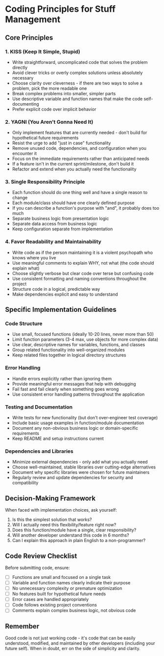 # Coding Principles for Stuff Management

## Core Principles

### 1. KISS (Keep It Simple, Stupid)

- Write straightforward, uncomplicated code that solves the problem directly
- Avoid clever tricks or overly complex solutions unless absolutely necessary
- Choose clarity over cleverness - if there are two ways to solve a problem, pick the more readable one
- Break complex problems into smaller, simpler parts
- Use descriptive variable and function names that make the code self-documenting
- Prefer explicit code over implicit behavior

### 2. YAGNI (You Aren't Gonna Need It)

- Only implement features that are currently needed - don't build for hypothetical future requirements
- Resist the urge to add "just in case" functionality
- Remove unused code, dependencies, and configuration when you encounter it
- Focus on the immediate requirements rather than anticipated needs
- If a feature isn't in the current sprint/milestone, don't build it
- Refactor and extend when you actually need the functionality

### 3. Single Responsibility Principle

- Each function should do one thing well and have a single reason to change
- Each module/class should have one clearly defined purpose
- If you can describe a function's purpose with "and", it probably does too much
- Separate business logic from presentation logic
- Separate data access from business logic
- Keep configuration separate from implementation

### 4. Favor Readability and Maintainability

- Write code as if the person maintaining it is a violent psychopath who knows where you live
- Use meaningful comments to explain WHY, not what (the code should explain what)
- Choose slightly verbose but clear code over terse but confusing code
- Use consistent formatting and naming conventions throughout the project
- Structure code in a logical, predictable way
- Make dependencies explicit and easy to understand

## Specific Implementation Guidelines

### Code Structure

- Use small, focused functions (ideally 10-20 lines, never more than 50)
- Limit function parameters (3-4 max, use objects for more complex data)
- Use clear, descriptive names for variables, functions, and classes
- Group related functionality into well-organized modules
- Keep related files together in logical directory structures

### Error Handling

- Handle errors explicitly rather than ignoring them
- Provide meaningful error messages that help with debugging
- Fail fast and fail clearly when something goes wrong
- Use consistent error handling patterns throughout the application

### Testing and Documentation

- Write tests for new functionality (but don't over-engineer test coverage)
- Include basic usage examples in function/module documentation
- Document any non-obvious business logic or domain-specific requirements
- Keep README and setup instructions current

### Dependencies and Libraries

- Minimize external dependencies - only add what you actually need
- Choose well-maintained, stable libraries over cutting-edge alternatives
- Document why specific libraries were chosen for future maintainers
- Regularly review and update dependencies for security and compatibility

## Decision-Making Framework

When faced with implementation choices, ask yourself:

1. Is this the simplest solution that works?
2. Will I actually need this flexibility/feature right now?
3. Does this function/module have a single, clear responsibility?
4. Will another developer understand this code in 6 months?
5. Can I explain this approach in plain English to a non-programmer?

## Code Review Checklist

Before submitting code, ensure:

- [ ] Functions are small and focused on a single task
- [ ] Variable and function names clearly indicate their purpose
- [ ] No unnecessary complexity or premature optimization
- [ ] No features built for hypothetical future needs
- [ ] Error cases are handled appropriately
- [ ] Code follows existing project conventions
- [ ] Comments explain complex business logic, not obvious code

## Remember

Good code is not just working code - it's code that can be easily understood, modified, and maintained by other developers (including your future self). When in doubt, err on the side of simplicity and clarity.